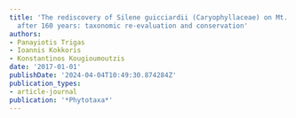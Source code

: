 ```yaml
---
title: 'The rediscovery of Silene guicciardii (Caryophyllaceae) on Mt. Parnassos (Greece)
  after 160 years: taxonomic re-evaluation and conservation'
authors:
- Panayiotis Trigas
- Ioannis Kokkoris
- Konstantinos Kougioumoutzis
date: '2017-01-01'
publishDate: '2024-04-04T10:49:30.874284Z'
publication_types:
- article-journal
publication: '*Phytotaxa*'
---
```

